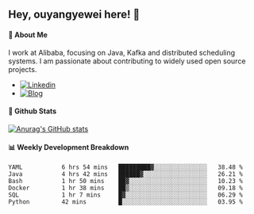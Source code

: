 ## Hey, ouyangyewei here! :wave:

#### :rocket: About Me
I work at Alibaba, focusing on Java, Kafka and distributed scheduling systems. I am passionate about contributing to widely used open source projects.

- [![Linkedin](https://img.shields.io/badge/LinkedIn-ouyangyewei-blue)](https://www.linkedin.com/in/ouyangyewei/)
- [![Blog](https://img.shields.io/badge/Blog-yeweiouyang-orange)](https://blog.csdn.net/yeweiouyang)

#### :star2: Github Stats
[![Anurag's GitHub stats](https://github-readme-stats.vercel.app/api?username=ouyangyewei&show_icons=true&cache_seconds=3600&theme=tokyonight)](https://github.com/anuraghazra/github-readme-stats)

#### :bar_chart: Weekly Development Breakdown
<!--START_SECTION:waka-->

```text
YAML           6 hrs 54 mins   █████████▓░░░░░░░░░░░░░░░   38.48 %
Java           4 hrs 42 mins   ██████▓░░░░░░░░░░░░░░░░░░   26.21 %
Bash           1 hr 50 mins    ██▓░░░░░░░░░░░░░░░░░░░░░░   10.23 %
Docker         1 hr 38 mins    ██▒░░░░░░░░░░░░░░░░░░░░░░   09.18 %
SQL            1 hr 7 mins     █▓░░░░░░░░░░░░░░░░░░░░░░░   06.29 %
Python         42 mins         █░░░░░░░░░░░░░░░░░░░░░░░░   03.95 %
```

<!--END_SECTION:waka-->
